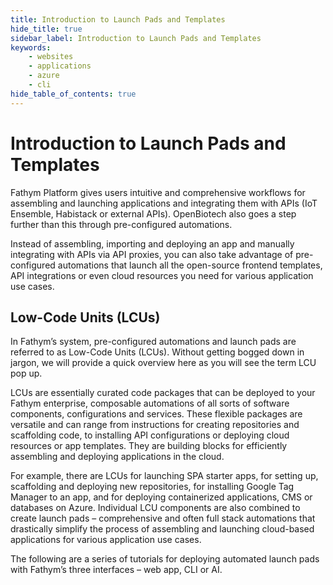 ```yaml
---
title: Introduction to Launch Pads and Templates
hide_title: true
sidebar_label: Introduction to Launch Pads and Templates
keywords:
    - websites
    - applications
    - azure
    - cli
hide_table_of_contents: true
---
```


# Introduction to Launch Pads and Templates

Fathym Platform gives users intuitive and comprehensive workflows for assembling and launching applications and integrating them with APIs (IoT Ensemble, Habistack or external APIs). OpenBiotech also goes a step further than this through pre-configured automations.

Instead of assembling, importing and deploying an app and manually integrating with APIs via API proxies, you can also take advantage of pre-configured automations that launch all the open-source frontend templates, API integrations or even cloud resources you need for various application use cases.

## Low-Code Units (LCUs)

In Fathym’s system, pre-configured automations and launch pads are referred to as Low-Code Units (LCUs). Without getting bogged down in jargon, we will provide a quick overview here as you will see the term LCU pop up.

LCUs are essentially curated code packages that can be deployed to your Fathym enterprise, composable automations of all sorts of software components, configurations and services. These flexible packages are versatile and can range from instructions for creating repositories and scaffolding code, to installing API configurations or deploying cloud resources or app templates. They are building blocks for efficiently assembling and deploying applications in the cloud.

For example, there are LCUs for launching SPA starter apps, for setting up, scaffolding and deploying new repositories, for installing Google Tag Manager to an app, and for deploying containerized applications, CMS or databases on Azure. Individual LCU components are also combined to create launch pads – comprehensive and often full stack automations that drastically simplify the process of assembling and launching cloud-based applications for various application use cases.

The following are a series of tutorials for deploying automated launch pads with Fathym’s three interfaces – web app, CLI or AI.
